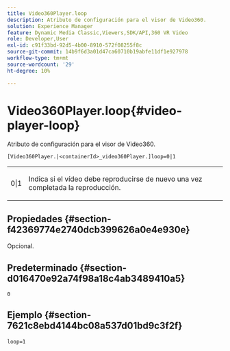 ```yaml
---
title: Video360Player.loop
description: Atributo de configuración para el visor de Video360.
solution: Experience Manager
feature: Dynamic Media Classic,Viewers,SDK/API,360 VR Video
role: Developer,User
exl-id: c91f33bd-92d5-4b00-8910-572f08255f8c
source-git-commit: 14b9f6d3a01d47ca60710b19abfe11df1e927978
workflow-type: tm+mt
source-wordcount: '29'
ht-degree: 10%

---
```


# Video360Player.loop{#video-player-loop}

Atributo de configuración para el visor de Video360.

`[Video360Player.|<containerId>_video360Player.]loop=0|1`

<table id="table_C616483932C2482CA9794DDD7313FD7C"> 
 <tbody> 
  <tr> 
   <td colname="col1"> <p> <span class="codeph"> 0|1 </span> </p> </td> 
   <td colname="col2"> <p> Indica si el vídeo debe reproducirse de nuevo una vez completada la reproducción. </p> </td> 
  </tr> 
 </tbody> 
</table>

## Propiedades {#section-f42369774e2740dcb399626a0e4e930e}

Opcional.

## Predeterminado {#section-d016470e92a74f98a18c4ab3489410a5}

`0`

## Ejemplo {#section-7621c8ebd4144bc08a537d01bd9c3f2f}

```
loop=1
```
